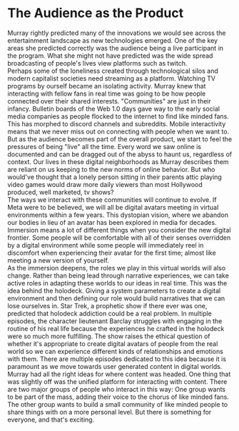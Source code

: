 <h1>The Audience as the Product</h1>

Murray rightly predicted many of the innovations we would see across the entertainment landscape as new technologies emerged. One of the key areas she predicted correctly was the audience being a live participant in the program. What she might not have predicted was the wide spread broadcasting of people's lives view platforms such as twitch.
<br>
Perhaps some of the loneliness created through technological silos and modern capitalist societies need streaming as a platform. Watching TV programs by ourself became an isolating activity. Murray knew that interacting with fellow fans in real time was going to be how people connected over their shared interests. "Communities" are just in their infancy. Bulletin boards of the Web 1.0 days gave way to the early social media companies as people flocked to the internet to find like minded fans. This has morphed to discord channels and subreddits. Mobile interactivity means that we never miss out on connecting with people when we want to.
<br>
But as the audience becomes part of the overall product, we start to feel the pressures of being "live" all the time. Every word we saw online is documented and can be dragged out of the abyss to haunt us, regardless of context. Our lives in these digital neighborhoods as Murray describes them are reliant on us keeping to the new norms of online behavior.  But who would've thought that a lonely person sitting in their parents attic playing video games would draw more daily viewers than most Hollywood produced, well marketed, tv shows?
<br>
The ways we interact with these communities will continue to evolve. If Meta were to be believed, we will all be digital avatars meeting in virtual environments within a few years. This dystopian vision, where we abandon our bodies in lieu of an avatar has been explored in media for decades. Immersion means a lot of different things when you consider the new digital frontier. Some people will be comfortable with all of their senses overridden by a digital environment while some people will immediately reel in discomfort when experiencing their avatar for the first time; almost like meeting a new version of yourself.
<br>
As the immersion deepens, the roles we play in this virtual worlds will also change. Rather than being lead through narrative experiences, we can take active roles in adapting these worlds to our ideas in real time. This was the idea behind the holodeck. Giving a system parameters to create a digital environment and then defining our role would build narratives that we can lose ourselves in. Star Trek, a prophetic show if there ever was one, predicted that holodeck addiction could be a real problem. In multiple episodes, the character lieutenant Barclay struggles with engaging in the routine of his real life because the experiences he crafted in the holodeck were so much more fulfilling. The show raises the ethical question of whether it's appropriate to create digital avatars of people from the real world so we can experience different kinds of relationships and emotions with them. There are multiple episodes dedicated to this idea because it is paramount as we move towards user generated content in digital worlds.
<br>
Murray had all the right ideas for where content was headed. One thing that was slightly off was the unified platform for interacting with content. There are two major groups of people who interact in this way: One group wants to be part of the mass, adding their voice to the chorus of like minded fans. The other group wants to build a small community of like minded people to share things with on a more personal level. But there is something for everyone, and that's exciting. 
<br>
